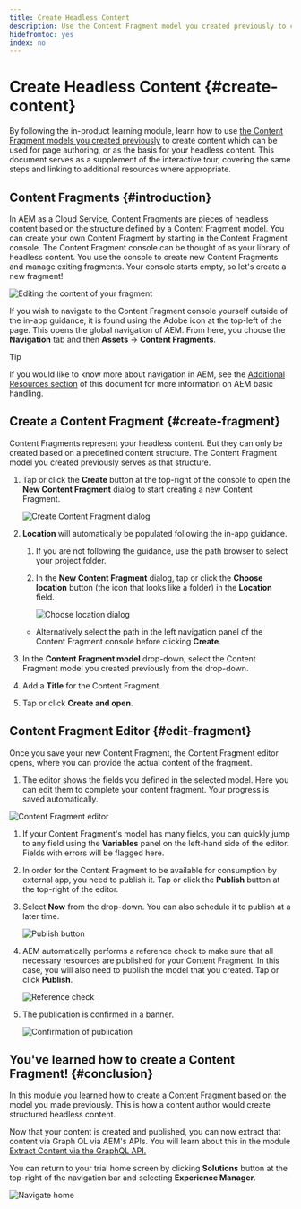 ```yaml
---
title: Create Headless Content
description: Use the Content Fragment model you created previously to create content which can be used for page authoring, or as the basis for your headless content.
hidefromtoc: yes
index: no
---
```


# Create Headless Content {#create-content}

By following the in-product learning module, learn how to use [the Content Fragment models you created previously](content-structure.md) to create content which can be used for page authoring, or as the basis for your headless content. This document serves as a supplement of the interactive tour, covering the same steps and linking to additional resources where appropriate.

## Content Fragments {#introduction}

In AEM as a Cloud Service, Content Fragments are pieces of headless content based on the structure defined by a Content Fragment model. You can create your own Content Fragment by starting in the Content Fragment console. The Content Fragment console can be thought of as your library of headless content. You use the console to create new Content Fragments and manage exiting fragments. Your console starts empty, so let's create a new fragment!

![Editing the content of your fragment](assets/create-content/content-fragment-console.png)

If you wish to navigate to the Content Fragment console yourself outside of the in-app guidance, it is found using the Adobe icon at the top-left of the page. This opens the global navigation of AEM. From here, you choose the **Navigation** tab and then **Assets** -&gt; **Content Fragments**.

>[!TIP]
>
>If you would like to know more about navigation in AEM, see the [Additional Resources section](#additional-resources) of this document for more information on AEM basic handling.

## Create a Content Fragment {#create-fragment}

Content Fragments represent your headless content. But they can only be created based on a predefined content structure. The Content Fragment model you created previously serves as that structure.

1. Tap or click the **Create** button at the top-right of the console to open the **New Content Fragment** dialog to start creating a new Content Fragment.

   ![Create Content Fragment dialog](assets/create-content/create-content-fragment.png)

1. **Location** will automatically be populated following the in-app guidance.

   1. If you are not following the guidance, use the path browser to select your project folder.

   1. In the **New Content Fragment** dialog, tap or click the **Choose location** button (the icon that looks like a folder) in the **Location** field.

      ![Choose location dialog](assets/create-content/choose-location.png)

   * Alternatively select the path in the left navigation panel of the Content Fragment console before clicking **Create**.

1. In the **Content Fragment model** drop-down, select the Content Fragment model you created previously from the drop-down.

1. Add a **Title** for the Content Fragment.

1. Tap or click **Create and open**.

## Content Fragment Editor {#edit-fragment}

Once you save your new Content Fragment, the Content Fragment editor opens, where you can provide the actual content of the fragment.

1. The editor shows the fields you defined in the selected model. Here you can edit them to complete your content fragment. Your progress is saved automatically. 

![Content Fragment editor](assets/create-content/content-fragment-editor.png)

1. If your Content Fragment's model has many fields, you can quickly jump to any field using the **Variables** panel on the left-hand side of the editor. Fields with errors will be flagged here.

1. In order for the Content Fragment to be available for consumption by external app, you need to publish it. Tap or click the **Publish** button at the top-right of the editor.

1. Select **Now** from the drop-down. You can also schedule it to publish at a later time.

   ![Publish button](assets/create-content/publish.png)

1. AEM automatically performs a reference check to make sure that all necessary resources are published for your Content Fragment. In this case, you will also need to publish the model that you created. Tap or click **Publish**.

   ![Reference check](assets/create-content/references.png)

1. The publication is confirmed in a banner.

   ![Confirmation of publication](assets/create-content/publish-confirm.png)

## You've learned how to create a Content Fragment! {#conclusion}

In this module you learned how to create a Content Fragment based on the model you made previously. This is how a content author would create structured headless content.

Now that your content is created and published, you can now extract that content via Graph QL via AEM's APIs. You will learn about this in the module [Extract Content via the GraphQL API.](extract-content.md)

You can return to your trial home screen by clicking **Solutions** button at the top-right of the navigation bar and selecting **Experience Manager**.

![Navigate home](assets/create-content/home.png)
